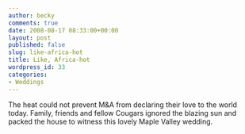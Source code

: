 ```yaml
---
author: becky
comments: true
date: 2008-08-17 08:33:00+00:00
layout: post
published: false
slug: like-africa-hot
title: Like, Africa-hot
wordpress_id: 33
categories:
- Weddings
---
```


The heat could not prevent M&A from declaring their love to the world today. Family, friends and fellow Cougars ignored the blazing sun and packed the house to witness this lovely Maple Valley wedding.

